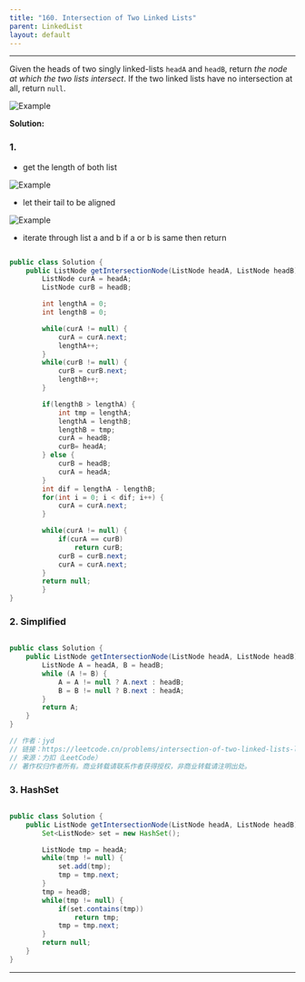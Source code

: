 ```yaml
---
title: "160. Intersection of Two Linked Lists"
parent: LinkedList
layout: default
---
```


---

Given the heads of two singly linked-lists `headA` and `headB`, return *the node at which the two lists intersect*. If the two linked lists have no intersection at all, return `null`.

![Example](/Leetcode/assets/160.png)

**Solution:**

### 1.

- get the length of both list

![Example](/Leetcode/assets/160-1.png)

- let their tail to be aligned

![Example](/Leetcode/assets/160-2.png)

- iterate through list a and b if a or b is same then return

```java

public class Solution {
    public ListNode getIntersectionNode(ListNode headA, ListNode headB) {
        ListNode curA = headA;
        ListNode curB = headB;

        int lengthA = 0;
        int lengthB = 0;

        while(curA != null) {
            curA = curA.next;
            lengthA++;
        }
        while(curB != null) {
            curB = curB.next;
            lengthB++;
        }

        if(lengthB > lengthA) {
            int tmp = lengthA;
            lengthA = lengthB;
            lengthB = tmp;
            curA = headB;
            curB= headA;
        } else {
            curB = headB;
            curA = headA;
        }
        int dif = lengthA - lengthB;
        for(int i = 0; i < dif; i++) {
            curA = curA.next;
        }

        while(curA != null) {
            if(curA == curB)
                return curB;
            curB = curB.next;
            curA = curA.next;
        }
        return null;
        }
}

```

### 2. Simplified

```java

public class Solution {
    public ListNode getIntersectionNode(ListNode headA, ListNode headB) {
        ListNode A = headA, B = headB;
        while (A != B) {
            A = A != null ? A.next : headB;
            B = B != null ? B.next : headA;
        }
        return A;
    }
}

// 作者：jyd
// 链接：https://leetcode.cn/problems/intersection-of-two-linked-lists-lcci/solution/mian-shi-ti-0207-lian-biao-xiang-jiao-sh-b8hn/
// 来源：力扣（LeetCode）
// 著作权归作者所有。商业转载请联系作者获得授权，非商业转载请注明出处。

```

### 3. HashSet

```java

public class Solution {
    public ListNode getIntersectionNode(ListNode headA, ListNode headB) {
        Set<ListNode> set = new HashSet();

        ListNode tmp = headA;
        while(tmp != null) {
            set.add(tmp);
            tmp = tmp.next;
        }
        tmp = headB;
        while(tmp != null) {
            if(set.contains(tmp))
                return tmp;
            tmp = tmp.next;
        }
        return null;
    }
}

```

---
